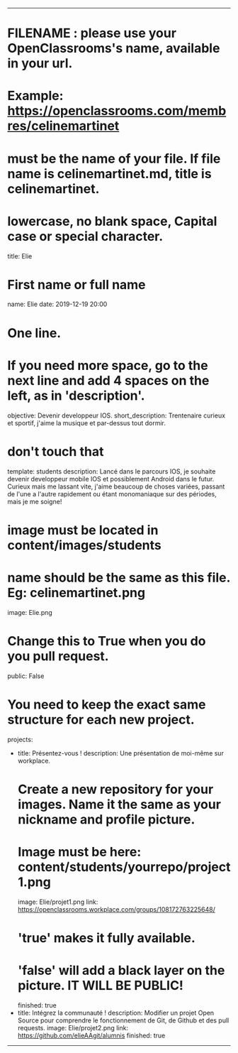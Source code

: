 ---

# FILENAME : please use your OpenClassrooms's name, available in your url.
# Example: https://openclassrooms.com/membres/celinemartinet
# must be the name of your file. If file name is celinemartinet.md, title is celinemartinet.
# lowercase, no blank space, Capital case or special character.
title: Elie

# First name or full name
name: Elie
date: 2019-12-19 20:00

# One line.
# If you need more space, go to the next line and add 4 spaces on the left, as in 'description'.
objective: Devenir developpeur IOS.
short_description: Trentenaire curieux et sportif, j'aime la musique et par-dessus tout dormir.

# don't touch that
template: students
description:
    Lancé dans le parcours IOS, je souhaite devenir developpeur mobile IOS et possiblement Android dans le futur. Curieux mais me lassant vite, j'aime beaucoup de choses variées, passant de l'une a l'autre rapidement ou étant monomaniaque sur des périodes, mais je me soigne!

# image must be located in content/images/students
# name should be the same as this file. Eg: celinemartinet.png
image: Elie.png

# Change this to True when you do you pull request.
public: False

# You need to keep the exact same structure for each new project.
projects:
  - title: Présentez-vous !
    description: Une présentation de moi-même sur workplace.
    # Create a new repository for your images. Name it the same as your nickname and profile picture.
    # Image must be here: content/students/yourrepo/project1.png
    image: Elie/projet1.png
    link: https://openclassrooms.workplace.com/groups/108172763225648/
    # 'true' makes it fully available.
    # 'false' will add a black layer on the picture. IT WILL BE PUBLIC!
    finished: true
  - title: Intégrez la communauté !
    description: Modifier un projet Open Source pour comprendre le fonctionnement de Git, de Github et des pull requests. 
    image: Elie/projet2.png
    link: https://github.com/elieAAgit/alumnis
    finished: true
---